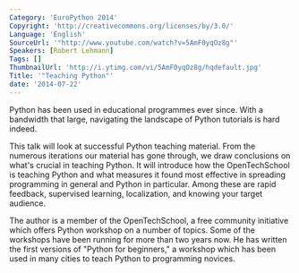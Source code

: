 ```yaml
---
Category: 'EuroPython 2014'
Copyright: 'http://creativecommons.org/licenses/by/3.0/'
Language: 'English'
SourceUrl: '"http://www.youtube.com/watch?v=5AmF0yqOz8g"'
Speakers: [Robert Lehmann]
Tags: []
ThumbnailUrl: 'http://i.ytimg.com/vi/5AmF0yqOz8g/hqdefault.jpg'
Title: '"Teaching Python"'
date: '2014-07-22'
---
```

Python has been used in educational programmes ever since.  With a bandwidth that large, navigating the landscape of Python tutorials is hard indeed.

This talk will look at successful Python teaching material. From the numerous iterations our material has gone through, we draw conclusions on what's crucial in teaching Python.  It will introduce how the OpenTechSchool is teaching Python and what measures it found most effective in spreading programming in general and Python in particular.  Among these are rapid feedback, supervised learning, localization, and knowing your target audience.

The author is a member of the OpenTechSchool, a free community initiative which offers Python workshop on a number of topics.  Some of the workshops have been running for more than two years now.  He has written the first versions of "Python for beginners," a workshop which has been used in many cities to teach Python to programming novices.
